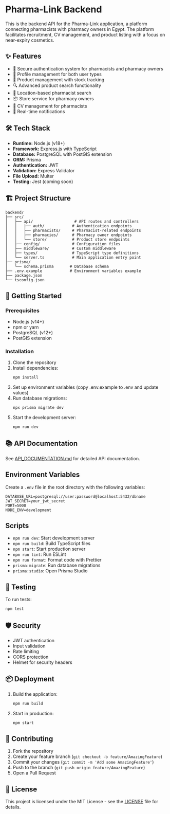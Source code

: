 # Pharma-Link Backend

This is the backend API for the Pharma-Link application, a platform connecting pharmacists with pharmacy owners in Egypt. The platform facilitates recruitment, CV management, and product listing with a focus on near-expiry cosmetics.

## ✨ Features

- 🔐 Secure authentication system for pharmacists and pharmacy owners
- 👤 Profile management for both user types
- 🏪 Product management with stock tracking
- 🔍 Advanced product search functionality
- 📍 Location-based pharmacist search
- 📦 Store service for pharmacy owners
- 📄 CV management for pharmacists
- 🔄 Real-time notifications

## 🛠 Tech Stack

- **Runtime:** Node.js (v18+)
- **Framework:** Express.js with TypeScript
- **Database:** PostgreSQL with PostGIS extension
- **ORM:** Prisma
- **Authentication:** JWT
- **Validation:** Express Validator
- **File Upload:** Multer
- **Testing:** Jest (coming soon)

## 🏗 Project Structure

```
backend/
├── src/
│   ├── api/                  # API routes and controllers
│   │   ├── auth/            # Authentication endpoints
│   │   ├── pharmacists/     # Pharmacist-related endpoints
│   │   ├── pharmacies/      # Pharmacy owner endpoints
│   │   └── store/           # Product store endpoints
│   ├── config/              # Configuration files
│   ├── middleware/          # Custom middleware
│   ├── types/               # TypeScript type definitions
│   └── server.ts            # Main application entry point
├── prisma/
│   └── schema.prisma       # Database schema
├── .env.example            # Environment variables example
├── package.json
└── tsconfig.json
```

## 🚀 Getting Started

### Prerequisites

- Node.js (v14+)
- npm or yarn
- PostgreSQL (v12+)
- PostGIS extension

### Installation

1. Clone the repository
2. Install dependencies:
   ```bash
   npm install
   ```
3. Set up environment variables (copy .env.example to .env and update values)
4. Run database migrations:
   ```bash
   npx prisma migrate dev
   ```
5. Start the development server:
   ```bash
   npm run dev
   ```

## 📚 API Documentation

See [API_DOCUMENTATION.md](API_DOCUMENTATION.md) for detailed API documentation.

## Environment Variables

Create a `.env` file in the root directory with the following variables:

```
DATABASE_URL=postgresql://user:password@localhost:5432/dbname
JWT_SECRET=your_jwt_secret
PORT=5000
NODE_ENV=development
```

## Scripts

- `npm run dev`: Start development server
- `npm run build`: Build TypeScript files
- `npm start`: Start production server
- `npm run lint`: Run ESLint
- `npm run format`: Format code with Prettier
- `prisma:migrate`: Run database migrations
- `prisma:studio`: Open Prisma Studio

## 🧪 Testing

To run tests:
```bash
npm test
```

## 🛡️ Security

- JWT authentication
- Input validation
- Rate limiting
- CORS protection
- Helmet for security headers

## 📦 Deployment

1. Build the application:
   ```bash
   npm run build
   ```

2. Start in production:
   ```bash
   npm start
   ```

## 🤝 Contributing

1. Fork the repository
2. Create your feature branch (`git checkout -b feature/AmazingFeature`)
3. Commit your changes (`git commit -m 'Add some AmazingFeature'`)
4. Push to the branch (`git push origin feature/AmazingFeature`)
5. Open a Pull Request

## 📄 License

This project is licensed under the MIT License - see the [LICENSE](LICENSE) file for details.